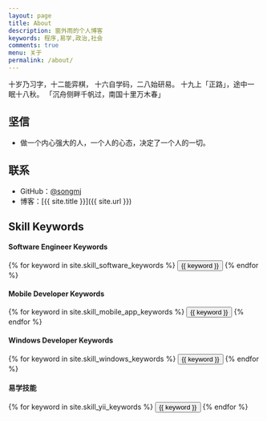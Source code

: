 ```yaml
---
layout: page
title: About
description: 窗外雨的个人博客
keywords: 程序,易学,政治,社会
comments: true
menu: 关于
permalink: /about/
---
```


十岁乃习字，十二能弈棋，
十六自学码，二八始研易。
十九上「正路」，途中一眠十八秋。
「沉舟侧畔千帆过，南国十里万木春」

## 坚信

* 做一个内心强大的人，一个人的心态，决定了一个人的一切。

## 联系

* GitHub：[@songmj](https://github.com/songhaoxin)
* 博客：[{{ site.title }}]({{ site.url }})

## Skill Keywords

#### Software Engineer Keywords
<div class="btn-inline">
    {% for keyword in site.skill_software_keywords %}
    <button class="btn btn-outline" type="button">{{ keyword }}</button>
    {% endfor %}
</div>

#### Mobile Developer Keywords
<div class="btn-inline">
    {% for keyword in site.skill_mobile_app_keywords %}
    <button class="btn btn-outline" type="button">{{ keyword }}</button>
    {% endfor %}
</div>

#### Windows Developer Keywords
<div class="btn-inline">
    {% for keyword in site.skill_windows_keywords %}
    <button class="btn btn-outline" type="button">{{ keyword }}</button>
    {% endfor %}
</div>

#### 易学技能
<div class="btn-inline">
    {% for keyword in site.skill_yii_keywords %}
    <button class="btn btn-outline" type="button">{{ keyword }}</button>
    {% endfor %}
</div>
